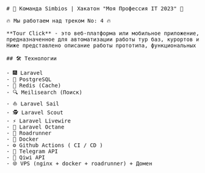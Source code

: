<pre>
# 🚀 Команда Simbios | Хакатон "Моя Профессия IT 2023" 🎯

🔥 Мы работаем над треком No: 4 🔥

**Tour Click** - это веб-платформа или мобильное приложение,
предназначенное для автоматизации работы тур баз, курортов и отдыхающих комплексов.
Ниже представлено описание работы прототипа, функциональных возможностей и ожидаемых результатов.

## 🛠 Технологии

- 🎆 Laravel
- 🐘 PostgreSQL
- 🧊 Redis (Cache)
- 🔍 Meilisearch (Поиск)
- ⛵ Laravel Sail
- 🕵️ Laravel Scout
- ⚡ Laravel Livewire
- 🍂 Laravel Octane
- 🚀 Roadrunner
- 🐳 Docker
- ⚙️ Github Actions ( CI / CD )
- 🤖 Telegram API
- 💸 Qiwi API
- 🌐 VPS (nginx + docker + roadrunner) + Домен
</pre>
